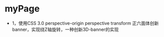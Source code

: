 # myPage
- 1，使用CSS 3.0 perspective-origin perspective transform 正六面体创新banner，实现绕Z轴旋转，一种创新3D-banner的实现
